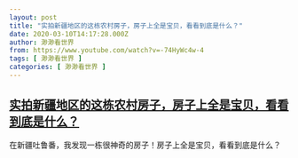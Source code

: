 ```yaml
---
layout: post
title: "实拍新疆地区的这栋农村房子，房子上全是宝贝，看看到底是什么？"
date: 2020-03-10T14:17:28.000Z
author: 渺渺看世界
from: https://www.youtube.com/watch?v=-74HyWc4w-4
tags: [ 渺渺看世界 ]
categories: [ 渺渺看世界 ]
---
```

<!--1583849848000-->
[实拍新疆地区的这栋农村房子，房子上全是宝贝，看看到底是什么？](https://www.youtube.com/watch?v=-74HyWc4w-4)
------

<div>
在新疆吐鲁番，我发现一栋很神奇的房子！房子上全是宝贝，看看到底是什么？
</div>
